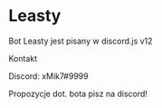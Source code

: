 # Leasty

Bot Leasty jest pisany w discord.js v12

Kontakt

Discord: xMik7#9999

Propozycje dot. bota pisz na discord!
